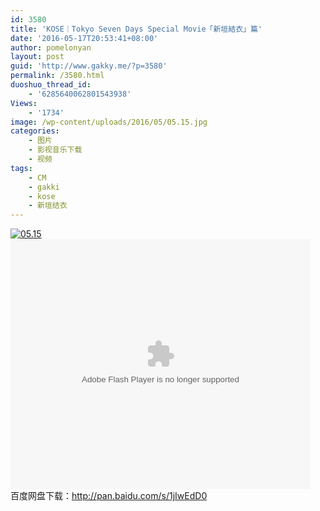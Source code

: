 ```yaml
---
id: 3580
title: 'KOSE｜Tokyo Seven Days Special Movie「新垣結衣」篇'
date: '2016-05-17T20:53:41+08:00'
author: pomelonyan
layout: post
guid: 'http://www.gakky.me/?p=3580'
permalink: /3580.html
duoshuo_thread_id:
    - '6285640062801543938'
Views:
    - '1734'
image: /wp-content/uploads/2016/05/05.15.jpg
categories:
    - 图片
    - 影视音乐下载
    - 视频
tags:
    - CM
    - gakki
    - kose
    - 新垣结衣
---
```


[![05.15](http://www.yui-aragaki.org/wp-content/uploads/2016/05/05.15.jpg)](http://www.yui-aragaki.org/wp-content/uploads/2016/05/05.15.jpg "05.15")  
<embed align="middle" height="400" src="http://player.youku.com/player.php/sid/XMTU3NDEyMzY1Mg==/v.swf" type="application/x-shockwave-flash" width="480"></embed>  
百度网盘下载：<http://pan.baidu.com/s/1jIwEdD0>